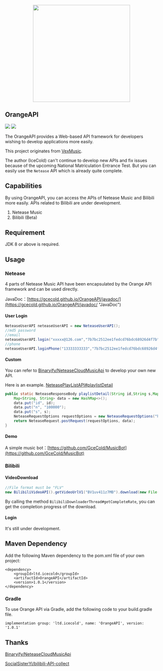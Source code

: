 <p align="center">
    <img src="https://cdn.jsdelivr.net/gh/GceCold/WebImages/OrangeAPI/OrangeAPI.png" width="320px">
</p>

## OrangeAPI

[![](https://img.shields.io/github/license/GceCold/OrangeAPI?style=flat-square)](https://github.com/GceCold/OrangeAPI)
[![](https://img.shields.io/github/workflow/status/GceCold/OrangeAPI/Java%20CI%20with%20Maven?style=flat-square)](https://img.shields.io/github/workflow/status/GceCold/OrangeAPI/Java%20CI%20with%20Maven?style=flat-square)

The OrangeAPI provides a Web-based API framework for developers wishing to develop applications more easily.

This project originates from [VexMusic](https://github.com/GceCold/VexMusic).

The author (IceCold) can't continue to develop new APIs and fix issues because of the upcoming National Matriculation Entrance Test. But you can easily use the `Netease` API which is already quite complete.

## Capabilities

By using OrangeAPI, you can access the APIs of Netease Music and Bilibili more easily. APIs related to Bilibili are under development.

1. Netease Music
2. Bilibili (Beta)

## Requirement

JDK 8 or above is required.

## Usage

### Netease

4 parts of Netease Music API have been encapsulated by the Orange API framework and can be used directly.

JavaDoc：[https://gcecold.github.io/OrangeAPI/javadoc/](https://gcecold.github.io/OrangeAPI/javadoc/ "JavaDoc")

#### User Login

```java
NeteaseUserAPI neteaseUserAPI = new NeteaseUserAPI();
//md5 password
//email
neteaseUserAPI.login("xxxxx@126.com","7b7bc2512ee1fedcd76bdc68926d4f7b");
//phone
neteaseUserAPI.loginPhone("13333333333","7b7bc2512ee1fedcd76bdc68926d4f7b");
```

#### Custom

You can refer to [Binaryify/NeteaseCloudMusicApi](https://github.com/Binaryify/NeteaseCloudMusicApi "Binaryify/NeteaseCloudMusicApi") to develop your own new API.

Here is an example. [NeteasePlayListAPI#playlistDetail](https://github.com/GceCold/OrangeAPI/blob/master/src/main/java/ltd/icecold/orange/netease/api/NeteasePlayListAPI.java "playlistDetail")

```java
public static NeteaseResponseBody playlistDetail(String id,String s,Map<String,String> cookie){
    Map<String, String> data = new HashMap<>();
    data.put("id", id);
    data.put("n", "100000");
    data.put("s", s);
    NeteaseRequestOptions requestOptions = new NeteaseRequestOptions("https://music.163.com/api/v6/playlist/detail", NeteaseCrypto.CryptoType.LINUXAPI, cookie, Request.UserAgentType.PC);
    return NeteaseRequest.postRequest(requestOptions, data);
}
```

#### Demo

A simple music bot：[https://github.com/GceCold/MusicBot](https://github.com/GceCold/MusicBot)

### Bilibili

#### VideoDownload

```java
//File format must be "FLV"
new BilibiliVideoAPI().getVideoUrlV1("BV1uv411z7MB").download(new File("1.flv"), 10);
```
By calling the method `BilibiliDownloaderThread#getCompleteRate`, you can get the completion progress of the download.

#### Login

It's still under development.

## Maven Dependency

Add the following Maven dependency to the pom.xml file of your own project:

```
<dependency>
    <groupId>ltd.icecold</groupId>
    <artifactId>OrangeAPI</artifactId>
    <version>1.0.1</version>
</dependency>
```

### Gradle

To use Orange API via Gradle, add the following code to your build.gradle file.

```
implementation group: 'ltd.icecold', name: 'OrangeAPI', version: '1.0.1'
```


## Thanks

[Binaryify/NeteaseCloudMusicApi](https://github.com/Binaryify/NeteaseCloudMusicApi "Binaryify/NeteaseCloudMusicApi")

[SocialSisterYi/bilibili-API-collect](https://github.com/SocialSisterYi/bilibili-API-collect "SocialSisterYi/bilibili-API-collect")

